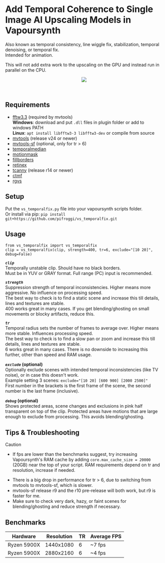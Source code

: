 

















# Add Temporal Coherence to Single Image AI Upscaling Models in Vapoursynth
Also known as temporal consistency, line wiggle fix, stabilization, temporal denoising, or temporal fix.  
Intended for animation.

This will not add extra work to the upscaling on the GPU and instead run in parallel on the CPU.  

<p align="center">
    <img src="README_example.gif"/>
</p>

<br />

## Requirements
* [fftw3.3](http://www.fftw.org/download.html) (required by mvtools)  
    __Windows__: download and put `.dll` files in plugin folder or add to windows PATH  
    __Linux__: `apt install libfftw3-3 libfftw3-dev` or compile from source
* [mvtools](https://github.com/dubhater/vapoursynth-mvtools) (release v24 or newer)
* [mvtools-sf](https://github.com/IFeelBloated/vapoursynth-mvtools-sf) (optional, only for tr > 6)
* [temporalmedian](https://github.com/dubhater/vapoursynth-temporalmedian)
* [motionmask](https://github.com/dubhater/vapoursynth-motionmask)
* [fillborders](https://github.com/dubhater/vapoursynth-fillborders)
* [retinex](https://github.com/HomeOfVapourSynthEvolution/VapourSynth-Retinex)
* [tcanny](https://github.com/HomeOfVapourSynthEvolution/VapourSynth-TCanny) (release r14 or newer)
* [ctmf](https://github.com/HomeOfVapourSynthEvolution/VapourSynth-CTMF)
* [rgvs](https://github.com/vapoursynth/vs-removegrain)

## Setup
Put the `vs_temporalfix.py` file into your vapoursynth scripts folder.  
Or install via pip: `pip install git+https://github.com/pifroggi/vs_temporalfix.git`

## Usage

    from vs_temporalfix import vs_temporalfix
    clip = vs_temporalfix(clip, strength=400, tr=6, exclude="[10 20]", debug=False)

__*`clip`*__  
Temporally unstable clip. Should have no black borders.  
Must be in YUV or GRAY format. Full range (PC) input is recommended.

__*`strength`*__  
Suppression strength of temporal inconsistencies. Higher means more aggressive. No influence on processing speed.  
The best way to check is to find a static scene and increase this till details, lines and textures are stable.  
400 works great in many cases. If you get blending/ghosting on small movements or blocky artifacts, reduce this.

__*`tr`*__  
Temporal radius sets the number of frames to average over. Higher means more stable. Influences processing speed.  
The best way to check is to find a slow pan or zoom and increase this till details, lines and textures are stable.  
6 works great in many cases. There is no downside to increasing this further, other than speed and RAM usage.

__*`exclude`* (optional)__  
Optionally exclude scenes with intended temporal inconsistencies (like TV noise), or in case this doesn't work.  
Example setting 3 scenes: `exclude="[10 20] [600 900] [2000 2500]"`  
First number in the brackets is the first frame of the scene, the second number is the last frame (inclusive).

__*`debug`* (optional)__  
Shows protected areas, scene changes and exclusions in pink half transparent on top of the clip.
Protected areas have motions that are large enough to exclude from processing. This avoids blending/ghosting.

## Tips & Troubleshooting
> [!CAUTION]
> * If fps are lower than the benchmarks suggest, try increasing Vapoursynth's RAM cache by adding `core.max_cache_size = 20000` (20GB) near the top of your script. RAM requirements depend on tr and resolution, increase if needed.
* There is a big drop in performance for tr > 6, due to switching from mvtools to mvtools-sf, which is slower.
* mvtools-sf release r9 and the r10 pre-release will both work, but r9 is faster for me.
* Make sure to check very dark, hazy, or faint scenes for blending/ghosting and reduce strength if necessary.  

## Benchmarks

| Hardware    | Resolution | TR | Average FPS
| ----------- | ---------- | -- | -----------
| Ryzen 5900X | 1440x1080  | 6  | ~7 fps
| Ryzen 5900X | 2880x2160  | 6  | ~4 fps
